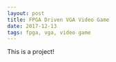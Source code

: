 ```yaml
---
layout: post
title: FPGA Driven VGA Video Game
date: 2017-12-13
tags: fpga, vga, video game
--- 
```

This is a project!
